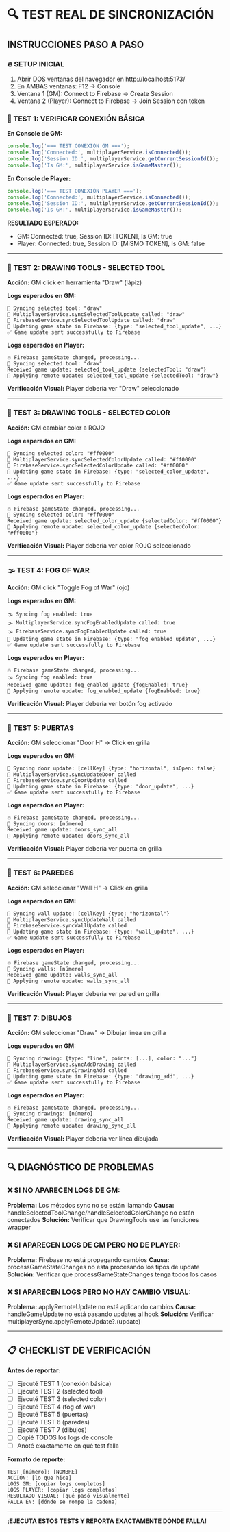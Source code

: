 # 🔍 TEST REAL DE SINCRONIZACIÓN

## INSTRUCCIONES PASO A PASO

### 🔥 SETUP INICIAL
1. Abrir DOS ventanas del navegador en http://localhost:5173/
2. En AMBAS ventanas: F12 → Console
3. Ventana 1 (GM): Connect to Firebase → Create Session
4. Ventana 2 (Player): Connect to Firebase → Join Session con token

### 🧪 TEST 1: VERIFICAR CONEXIÓN BÁSICA

**En Console de GM:**
```javascript
console.log('=== TEST CONEXIÓN GM ===');
console.log('Connected:', multiplayerService.isConnected());
console.log('Session ID:', multiplayerService.getCurrentSessionId());
console.log('Is GM:', multiplayerService.isGameMaster());
```

**En Console de Player:**
```javascript
console.log('=== TEST CONEXIÓN PLAYER ===');
console.log('Connected:', multiplayerService.isConnected());
console.log('Session ID:', multiplayerService.getCurrentSessionId());
console.log('Is GM:', multiplayerService.isGameMaster());
```

**RESULTADO ESPERADO:**
- GM: Connected: true, Session ID: [TOKEN], Is GM: true
- Player: Connected: true, Session ID: [MISMO TOKEN], Is GM: false

---

### 🎨 TEST 2: DRAWING TOOLS - SELECTED TOOL

**Acción:** GM click en herramienta "Draw" (lápiz)

**Logs esperados en GM:**
```
🎨 Syncing selected tool: "draw"
🎨 MultiplayerService.syncSelectedToolUpdate called: "draw"
🎨 FirebaseService.syncSelectedToolUpdate called: "draw"
🚀 Updating game state in Firebase: {type: "selected_tool_update", ...}
✅ Game update sent successfully to Firebase
```

**Logs esperados en Player:**
```
🔥 Firebase gameState changed, processing...
🎨 Syncing selected tool: "draw"
Received game update: selected_tool_update {selectedTool: "draw"}
🔄 Applying remote update: selected_tool_update {selectedTool: "draw"}
```

**Verificación Visual:** Player debería ver "Draw" seleccionado

---

### 🎨 TEST 3: DRAWING TOOLS - SELECTED COLOR

**Acción:** GM cambiar color a ROJO

**Logs esperados en GM:**
```
🎨 Syncing selected color: "#ff0000"
🎨 MultiplayerService.syncSelectedColorUpdate called: "#ff0000"
🎨 FirebaseService.syncSelectedColorUpdate called: "#ff0000"
🚀 Updating game state in Firebase: {type: "selected_color_update", ...}
✅ Game update sent successfully to Firebase
```

**Logs esperados en Player:**
```
🔥 Firebase gameState changed, processing...
🎨 Syncing selected color: "#ff0000"
Received game update: selected_color_update {selectedColor: "#ff0000"}
🔄 Applying remote update: selected_color_update {selectedColor: "#ff0000"}
```

**Verificación Visual:** Player debería ver color ROJO seleccionado

---

### 🌫️ TEST 4: FOG OF WAR

**Acción:** GM click "Toggle Fog of War" (ojo)

**Logs esperados en GM:**
```
🌫️ Syncing fog enabled: true
🌫️ MultiplayerService.syncFogEnabledUpdate called: true
🌫️ FirebaseService.syncFogEnabledUpdate called: true
🚀 Updating game state in Firebase: {type: "fog_enabled_update", ...}
✅ Game update sent successfully to Firebase
```

**Logs esperados en Player:**
```
🔥 Firebase gameState changed, processing...
🌫️ Syncing fog enabled: true
Received game update: fog_enabled_update {fogEnabled: true}
🔄 Applying remote update: fog_enabled_update {fogEnabled: true}
```

**Verificación Visual:** Player debería ver botón fog activado

---

### 🚪 TEST 5: PUERTAS

**Acción:** GM seleccionar "Door H" → Click en grilla

**Logs esperados en GM:**
```
🚪 Syncing door update: [cellKey] {type: "horizontal", isOpen: false}
🚪 MultiplayerService.syncUpdateDoor called
🚪 FirebaseService.syncDoorUpdate called
🚀 Updating game state in Firebase: {type: "door_update", ...}
✅ Game update sent successfully to Firebase
```

**Logs esperados en Player:**
```
🔥 Firebase gameState changed, processing...
🚪 Syncing doors: [número]
Received game update: doors_sync_all
🔄 Applying remote update: doors_sync_all
```

**Verificación Visual:** Player debería ver puerta en grilla

---

### 🧱 TEST 6: PAREDES

**Acción:** GM seleccionar "Wall H" → Click en grilla

**Logs esperados en GM:**
```
🧱 Syncing wall update: [cellKey] {type: "horizontal"}
🧱 MultiplayerService.syncUpdateWall called
🧱 FirebaseService.syncWallUpdate called
🚀 Updating game state in Firebase: {type: "wall_update", ...}
✅ Game update sent successfully to Firebase
```

**Logs esperados en Player:**
```
🔥 Firebase gameState changed, processing...
🧱 Syncing walls: [número]
Received game update: walls_sync_all
🔄 Applying remote update: walls_sync_all
```

**Verificación Visual:** Player debería ver pared en grilla

---

### 🎨 TEST 7: DIBUJOS

**Acción:** GM seleccionar "Draw" → Dibujar línea en grilla

**Logs esperados en GM:**
```
🎨 Syncing drawing: {type: "line", points: [...], color: "..."}
🎨 MultiplayerService.syncAddDrawing called
🎨 FirebaseService.syncDrawingAdd called
🚀 Updating game state in Firebase: {type: "drawing_add", ...}
✅ Game update sent successfully to Firebase
```

**Logs esperados en Player:**
```
🔥 Firebase gameState changed, processing...
🎨 Syncing drawings: [número]
Received game update: drawing_sync_all
🔄 Applying remote update: drawing_sync_all
```

**Verificación Visual:** Player debería ver línea dibujada

---

## 🔍 DIAGNÓSTICO DE PROBLEMAS

### ❌ SI NO APARECEN LOGS DE GM:
**Problema:** Los métodos sync no se están llamando
**Causa:** handleSelectedToolChange/handleSelectedColorChange no están conectados
**Solución:** Verificar que DrawingTools use las funciones wrapper

### ❌ SI APARECEN LOGS DE GM PERO NO DE PLAYER:
**Problema:** Firebase no está propagando cambios
**Causa:** processGameStateChanges no está procesando los tipos de update
**Solución:** Verificar que processGameStateChanges tenga todos los casos

### ❌ SI APARECEN LOGS PERO NO HAY CAMBIO VISUAL:
**Problema:** applyRemoteUpdate no está aplicando cambios
**Causa:** handleGameUpdate no está pasando updates al hook
**Solución:** Verificar multiplayerSync.applyRemoteUpdate?.(update)

---

## 📋 CHECKLIST DE VERIFICACIÓN

**Antes de reportar:**
- [ ] Ejecuté TEST 1 (conexión básica)
- [ ] Ejecuté TEST 2 (selected tool)
- [ ] Ejecuté TEST 3 (selected color)
- [ ] Ejecuté TEST 4 (fog of war)
- [ ] Ejecuté TEST 5 (puertas)
- [ ] Ejecuté TEST 6 (paredes)
- [ ] Ejecuté TEST 7 (dibujos)
- [ ] Copié TODOS los logs de console
- [ ] Anoté exactamente en qué test falla

**Formato de reporte:**
```
TEST [número]: [NOMBRE]
ACCIÓN: [lo que hice]
LOGS GM: [copiar logs completos]
LOGS PLAYER: [copiar logs completos]
RESULTADO VISUAL: [qué pasó visualmente]
FALLA EN: [dónde se rompe la cadena]
```

---

**¡EJECUTA ESTOS TESTS Y REPORTA EXACTAMENTE DÓNDE FALLA!**